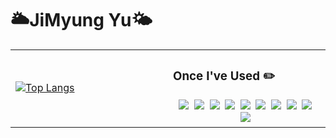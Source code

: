 <!-- 

# <div align="center">YU JIMYUNG</div>

## <div align="center">🔧 Tech Stack</div>

<div align="center">
  
<center><h3>Skills I am confident in</h3></center>
<img src="https://img.shields.io/badge/java-007396?style=for-the-badge&logo=java&logoColor=white">&nbsp;
<a><img src="https://img.shields.io/badge/Spring-6DB33F?style=for-the-badge&logo=Spring&logoColor=white"/></a>&nbsp;
<a><img src="https://img.shields.io/badge/SpringBoot-6DB33F?style=for-the-badge&logo=Spring Boot&logoColor=white"/></a>&nbsp;
<a><img src="https://img.shields.io/badge/MySQL-4479A1?style=for-the-badge&logo=MySQL&logoColor=white"/></a>&nbsp;
<a><img src="https://img.shields.io/badge/Oracle-F80000?style=for-the-badge&logo=Oracle&logoColor=white"/></a>&nbsp;
<a><img src="https://img.shields.io/badge/JavaScript-F7DF1E?style=for-the-badge&logo=JavaScript&logoColor=white"/></a>&nbsp;
<a><img src="https://img.shields.io/badge/HTML5-E34F26?style=for-the-badge&logo=Html5&logoColor=white"/></a>&nbsp;
<a><img src="https://img.shields.io/badge/CSS3-1572B6?style=for-the-badge&logo=Css3&logoColor=white"/></a>&nbsp;
<a><img src="https://img.shields.io/badge/react.js-61DAFB?style=for-the-badge&logo=react&logoColor=black"/></a>&nbsp;
<a><img src="https://img.shields.io/badge/git-F05032?style=for-the-badge&logo=git&logoColor=white"/></a>&nbsp;

- - -

<center><h3>Techs that I've used at least once</h3></center>
<!-- <a><img src="https://img.shields.io/badge/Python-3766AB?style=for-the-badge&logo=Python&logoColor=white"/></a>&nbsp;
<a><img src="https://img.shields.io/badge/PostgreSQL-4169E1?style=for-the-badge&logo=PostgreSQL&logoColor=white"/></a>&nbsp;
<a><img src="https://img.shields.io/badge/Amazon EC2-FF9900?style=for-the-badge&logo=Amazon EC2&logoColor=white"/></a>&nbsp;
<a><img src="https://img.shields.io/badge/Amazon RDS-527FFF?style=for-the-badge&logo=Amazon RDS&logoColor=white"/></a>&nbsp; -->




<!--
**JungBear/JungBear** is a ✨ _special_ ✨ repository because its `README.md` (this file) appears on your GitHub profile.

Here are some ideas to get you started:

- 🔭 I’m currently working on ...
- 🌱 I’m currently learning ...
- 👯 I’m looking to collaborate on ...
- 🤔 I’m looking for help with ...
- 💬 Ask me about ...
- 📫 How to reach me: ...
- 😄 Pronouns: ...
- ⚡ Fun fact: ...
--> 



# 🌥️JiMyung Yu🌤️

<div align="center">

<!-- Stats Table -->
<table style="border: none;" cellspacing="0" cellpadding="0">
<tr>
<td width="50%" style="border: none;">

[![Top Langs](https://github-readme-stats.vercel.app/api/top-langs/?username=YUJIMYUNG&langs_count=5&layout=compact&theme=aura)](https://github.com/YUJIMYUNG/github-readme-stats)

</td>
<td width="50%" style="border: none;">

### Once I've Used ✏️

<div align="center">
<img src="https://img.shields.io/badge/java-007396?style=for-the-badge&logo=java&logoColor=white">&nbsp;
<img src="https://img.shields.io/badge/Spring-6DB33F?style=for-the-badge&logo=Spring&logoColor=white"/>&nbsp;
<img src="https://img.shields.io/badge/SpringBoot-6DB33F?style=for-the-badge&logo=Spring Boot&logoColor=white"/>&nbsp;
<img src="https://img.shields.io/badge/MySQL-4479A1?style=for-the-badge&logo=MySQL&logoColor=white"/>&nbsp;
<img src="https://img.shields.io/badge/Oracle-F80000?style=for-the-badge&logo=Oracle&logoColor=white"/>&nbsp;
<img src="https://img.shields.io/badge/JavaScript-F7DF1E?style=for-the-badge&logo=JavaScript&logoColor=white"/>&nbsp;
<img src="https://img.shields.io/badge/HTML5-E34F26?style=for-the-badge&logo=Html5&logoColor=white"/>&nbsp;
<img src="https://img.shields.io/badge/CSS3-1572B6?style=for-the-badge&logo=Css3&logoColor=white"/>&nbsp;
<img src="https://img.shields.io/badge/react.js-61DAFB?style=for-the-badge&logo=react&logoColor=black"/>&nbsp;
<img src="https://img.shields.io/badge/git-F05032?style=for-the-badge&logo=git&logoColor=white"/>&nbsp;
</div>

</td>
</tr>
</table>

<!-- Optional: Uncomment if you want to use these
![mazandi profile](http://mazandi.herokuapp.com/api?handle={handle}&theme=dark)
[![Anurag's GitHub stats](https://github-readme-stats.vercel.app/api?username=YUJIMYUNG&theme=aura)](https://github.com/YUJIMYUNG/github-readme-stats)
-->

</div>